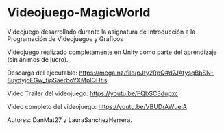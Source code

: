 # Videojuego-MagicWorld
Videojuego desarrollado durante la asignatura de Introducción a la Programación de Videojuegos y Gráficos

Videojuego realizado completamente en Unity como parte del aprendizaje (sin ánimos de lucro).

Descarga del ejecutable: https://mega.nz/file/pJty2RpQ#d7JAtysqBbSN-8uydyjoEGw_fipSaerboYXMplQHtis

Video Trailer del videojuego: https://youtu.be/FQbSC3dupxc

Video completo del videojuego: https://youtu.be/VBUDrAWueiA

Autores: DanMat27 y LauraSanchezHerrera.
